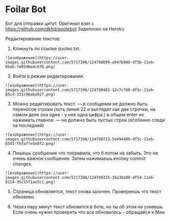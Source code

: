 # Foilar Bot
Бот для отправки цитат.
Оригинал взят с https://github.com/dkhd/quotebot
Задеплоен на Heroku

Редактирование текстов:


1. Кликнуть по ссылке quotes.txt.
  ```
  ![изображение](https://user-images.githubusercontent.com/5717390/124798099-a947b900-df5b-11eb-8bab-fe05d6e4c676.png)
  ```


2. Войти в режим редактирования.
  ```
  ![изображение](https://user-images.githubusercontent.com/5717390/124798483-12c7c780-df5c-11eb-85cd-331c98aba927.png)
  ```


3. Можно редактировать текст.
   — в сообщении не должно быть переносов строки (хоть линия 22 и выглядит как две строчки, на самом деле она одна - у нее одна цифра.) в общем enter не нажимать главное.
   — не должно быть пустых строк (особенно следи за последней)
  ```
  ![изображение](https://user-images.githubusercontent.com/5717390/124798723-5d494400-df5c-11eb-85d1-fbfaffe5e072.png)
  ```


4. Пишешь сообшение что поправила, что б потом на забыть. Это не очень важное сообшение.
  Затем нажимаешь кнопку commit changes.
  ```
  ![изображение](https://user-images.githubusercontent.com/5717390/124799325-19a30a00-df5d-11eb-8114-35c15f1ae5c1.png)
  ```


5. Страница обновляется, текст снова залочен. 
   Проверяешь что текст обновлен.
   
   
6. Через пару минут текст обновится в боте, но ты об этом не узнаешь. Если очень нужно проверить что все обновилось - обращайся к Мии
  
  
